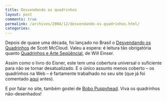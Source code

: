 ```yaml
---
title: Desvendando os quadrinhos
layout: post
comments: true
permalink: /archives/2004/12/desvendando-os-quadrinhos.html/
categories:
---
```

Depois de quase uma década, foi lançado no Brasil o <a href="http://www.submarino.com.br/books_productdetails.asp?Query=ProductPage&#038;ProdTypeId=1&#038;ProdId=21471&#038;ST=SE" >Desvendando os Quadrinhos</a> de Scott McCloud. Valeu a espera: é leitura tão obrigatória quanto <a href="http://www.submarino.com.br/books\_productdetails.asp?Query=ProductPage&#038;ProdTypeId=1&#038;ProdId=54251&#038;franq=102414" taregt=\_blank>Quadrinhos e Arte Seqüêncial</a>, de Will Einser.

Assim como o livro do Eisner, este tem uma cobertura universal o suficiente para não se tornar desatualizado. E o único assunto menos coberto &#8211; os quadrinhos na Web &#8211; é fartamente trabalhado no seu site (que já foi comentado <a href="/200402.html#post_20040201">aqui</a> antes).

E por falar no site, também gostei de <a href="http://www.bobopuppyhead.blogspot.com/">Bobo Puppyhead</a>. Viva os quadrinhos não-desenhados!
